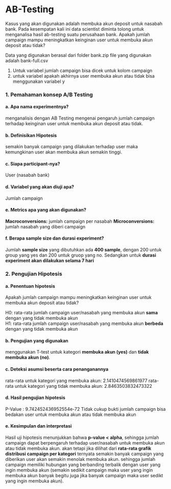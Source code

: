 # AB-Testing

Kasus yang akan digunakan adalah membuka akun deposit untuk nasabah bank. Pada kesempatan kali ini data scientist diminta tolong untuk menganalisa hasil ab-testing suatu perusahaan bank. Apakah jumlah campaign mampu meningkatkan keinginan user untuk membuka akun deposit atau tidak?

Data yang digunakan berasal dari folder bank.zip file yang digunakan 
adalah bank-full.csv

1. Untuk variabel jumlah campaign bisa dicek untuk kolom campaign 
2. untuk variabel apakah akhirnya user membuka akun atau tidak bisa menggunakan variabel y

### 1. Pemahaman konsep A/B Testing
#### a. Apa nama experimentnya?
menganalisis dengan AB Testing mengenai pengaruh jumlah campaign terhadap keinginan user untuk membuka akun deposit atau tidak.

#### b. Definisikan Hipotesis
semakin banyak campaign yang dilakukan terhadap user maka kemungkinan user akan membuka akun semakin tinggi.

#### c. Siapa participant-nya?
User (nasabah bank)

#### d. Variabel yang akan diuji apa?
Jumlah campaign 

#### e. Metrics apa yang akan digunakan?
**Macroconversions:** jumlah campaign per nasabah
**Microconversions:** jumlah nasabah yang diberi campaign

#### f. Berapa sample size dan durasi experiment?
Jumlah **sample size** yang dibutuhkan ada **400 sample**, dengan 200 untuk group yang yes dan 200 untuk gruop yang no. Sedangkan untuk **durasi experiment akan dilakukan selama 7 hari**

### 2. Pengujian Hipotesis
#### a. Penentuan hipotesis
Apakah jumlah campaign mampu meningkatkan keinginan user untuk membuka akun deposit atau tidak?

H0: rata-rata jumlah campaign user/nasabah yang membuka akun **sama** dengan yang tidak membuka akun  <br>
H1: rata-rata jumlah campaign user/nasabah yang membuka akun **berbeda** dengan yang tidak membuka akun

#### b. Pengujian yang digunakan
menggunakan T-test untuk kategori **membuka akun (yes)** dan **tidak membuka akun (no)**. 

#### c. Deteksi asumsi beserta cara penanganannya
rata-rata untuk kategori yang membuka akun: 2.1410474569861977
rata-rata untuk kategori yang tidak membuka akun: 2.8463503832473322

#### d. Hasil pengujian hipotesis
P-Value : 9.742452436952554e-72
Tidak cukup bukti jumlah campaign bisa bedakan user untuk membuka akun atau tidak membuka akun

#### e. Kesimpulan dan interpretasi
Hasil uji hipotesis menunjukkan bahwa **p-value < alpha**, sehingga jumlah campaign dapat berpengaruh terhadap user/nasabah untuk membuka akun atau tidak membuka akun. akan tetapi jika dilihat dari **rata-rata grafik distribusi campaign per kategori** ternyata semakin banyak campaign yang diberikan user akan semakin menolak membuka akun. sehingga jumlah campaign memiliki hubungan yang berbanding terbalik dengan user yang ingin membuka akun (semakin sedikit campaign maka user yang ingin membuka akun banyak begitu juga jika banyak campaign maka user sedikt yang ingin membuka akun).


